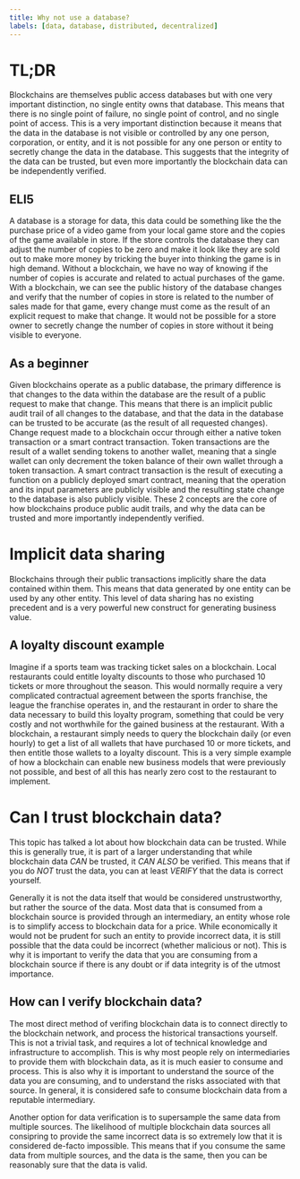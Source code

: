 ```yaml
---
title: Why not use a database?
labels: [data, database, distributed, decentralized]
---
```


# TL;DR

Blockchains are themselves public access databases but with one very important distinction, no single entity owns that database. This means that there is no single point of failure, no single point of control, and no single point of access. This is a very important distinction because it means that the data in the database is not visible or controlled by any one person, corporation, or entity, and it is not possible for any one person or entity to secretly change the data in the database. This suggests that the integrity of the data can be trusted, but even more importantly the blockchain data can be independently verified.

## ELI5

A database is a storage for data, this data could be something like the the purchase price of a video game from your local game store and the copies of the game available in store. If the store controls the database they can adjust the number of copies to be zero and make it look like they are sold out to make more money by tricking the buyer into thinking the game is in high demand. Without a blockchain, we have no way of knowing if the number of copies is accurate and related to actual purchases of the game. With a blockchain, we can see the public history of the database changes and verify that the number of copies in store is related to the number of sales made for that game, every change must come as the result of an explicit request to make that change. It would not be possible for a store owner to secretly change the number of copies in store without it being visible to everyone.

## As a beginner

Given blockchains operate as a public database, the primary difference is that changes to the data within the database are the result of a public request to make that change. This means that there is an implicit public audit trail of all changes to the database, and that the data in the database can be trusted to be accurate (as the result of all requested changes). Change request made to a blockchain occur through either a native token transaction or a smart contract transaction. Token transactions are the result of a wallet sending tokens to another wallet, meaning that a single wallet can only decrement the token balance of their own wallet through a token transaction. A smart contract transaction is the result of executing a function on a publicly deployed smart contract, meaning that the operation and its input parameters are publicly visible and the resulting state change to the database is also publicly visible. These 2 concepts are the core of how blockchains produce public audit trails, and why the data can be trusted and more importantly independently verified.

<!--
## As an intermediate

_explanation_for_experienced_understanding_of_blockchains_
-->
<!--
## As an expert

_explanation_for_professional_understanding_of_blockchains_
-->

# Implicit data sharing

Blockchains through their public transactions implicitly share the data contained within them. This means that data generated by one entity can be used by any other entity. This level of data sharing has no existing precedent and is a very powerful new construct for generating business value.

## A loyalty discount example

Imagine if a sports team was tracking ticket sales on a blockchain. Local restaurants could entitle loyalty discounts to those who purchased 10 tickets or more throughout the season. This would normally require a very complicated contractual agreement between the sports franchise, the league the franchise operates in, and the restaurant in order to share the data necessary to build this loyalty program, something that could be very costly and not worthwhile for the gained business at the restaurant. With a blockchain, a restaurant simply needs to query the blockchain daily (or even hourly) to get a list of all wallets that have purchased 10 or more tickets, and then entitle those wallets to a loyalty discount. This is a very simple example of how a blockchain can enable new business models that were previously not possible, and best of all this has nearly zero cost to the restaurant to implement.

# Can I trust blockchain data?

This topic has talked a lot about how blockchain data can be trusted. While this is generally true, it is part of a larger understanding that while blockchain data _CAN_ be trusted, it _CAN ALSO_ be verified. This means that if you do _NOT_ trust the data, you can at least _VERIFY_ that the data is correct yourself.

Generally it is not the data itself that would be considered unstrustworthy, but rather the source of the data. Most data that is consumed from a blockchain source is provided through an intermediary, an entity whose role is to simplify access to blockchain data for a price. While economically it would not be prudent for such an entity to provide incorrect data, it is still possible that the data could be incorrect (whether malicious or not). This is why it is important to verify the data that you are consuming from a blockchain source if there is any doubt or if data integrity is of the utmost importance.

## How can I verify blockchain data?

The most direct method of verifing blockchain data is to connect directly to the blockchain network, and process the historical transactions yourself. This is not a trivial task, and requires a lot of technical knowledge and infrastructure to accomplish. This is why most people rely on intermediaries to provide them with blockchain data, as it is much easier to consume and process. This is also why it is important to understand the source of the data you are consuming, and to understand the risks associated with that source. In general, it is considered safe to consume blockchain data from a reputable intermediary.

Another option for data verification is to supersample the same data from multiple sources. The likelihood of multiple blockchain data sources all consipring to provide the same incorrect data is so extremely low that it is considered de-facto impossible. This means that if you consume the same data from multiple sources, and the data is the same, then you can be reasonably sure that the data is valid.
